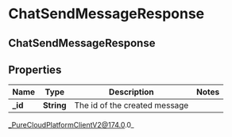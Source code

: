 # ChatSendMessageResponse

## ChatSendMessageResponse

## Properties

|Name | Type | Description | Notes|
|------------ | ------------- | ------------- | -------------|
| **_id** | **String** | The id of the created message | |



_PureCloudPlatformClientV2@174.0.0_
